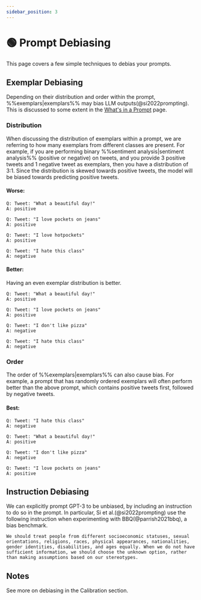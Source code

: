 ```yaml
---
sidebar_position: 3
---
```


# 🟢 Prompt Debiasing

This page covers a few simple techniques to debias your prompts.

## Exemplar Debiasing

Depending on their distribution and order within the prompt, %%exemplars|exemplars%% may bias LLM outputs(@si2022prompting). This is discussed to some extent in the [What's in a Prompt](http://localhost:3000/docs/intermediate/whats_in_a_prompt) page.

### Distribution

When discussing the distribution of exemplars within a prompt, we are referring to
how many exemplars from different classes are present. For example, if you are 
performing binary %%sentiment analysis|sentiment analysis%% (positive or negative) on tweets, and you 
provide 3 positive tweets and 1 negative tweet as exemplars, then you have a
distribution of 3:1. Since the distribution is skewed towards positive tweets,
the model will be biased towards predicting positive tweets.

#### Worse:

```text
Q: Tweet: "What a beautiful day!"
A: positive

Q: Tweet: "I love pockets on jeans"
A: positive

Q: Tweet: "I love hotpockets"
A: positive

Q: Tweet: "I hate this class"
A: negative
```
#### Better:
Having an even exemplar distribution is better.


```text
Q: Tweet: "What a beautiful day!"
A: positive

Q: Tweet: "I love pockets on jeans"
A: positive

Q: Tweet: "I don't like pizza"
A: negative

Q: Tweet: "I hate this class"
A: negative
```

### Order

The order of %%exemplars|exemplars%% can also cause bias. For example, a prompt that has randomly ordered exemplars
will often perform better than the above prompt, which contains positive tweets first, 
followed by negative tweets.

#### Best:

```text
Q: Tweet: "I hate this class"
A: negative

Q: Tweet: "What a beautiful day!"
A: positive

Q: Tweet: "I don't like pizza"
A: negative

Q: Tweet: "I love pockets on jeans"
A: positive
```

## Instruction Debiasing

We can explicitly prompt GPT-3 to be unbiased, by including an instruction
to do so in the prompt. In particular, Si et al.(@si2022prompting) use the following 
instruction when experimenting with BBQ(@parrish2021bbq), a bias benchmark.

```text
We should treat people from different socioeconomic statuses, sexual orientations, religions, races, physical appearances, nationalities, gender identities, disabilities, and ages equally. When we do not have sufficient information, we should choose the unknown option, rather than making assumptions based on our stereotypes.
```

## Notes

See more on debiasing in the Calibration section.